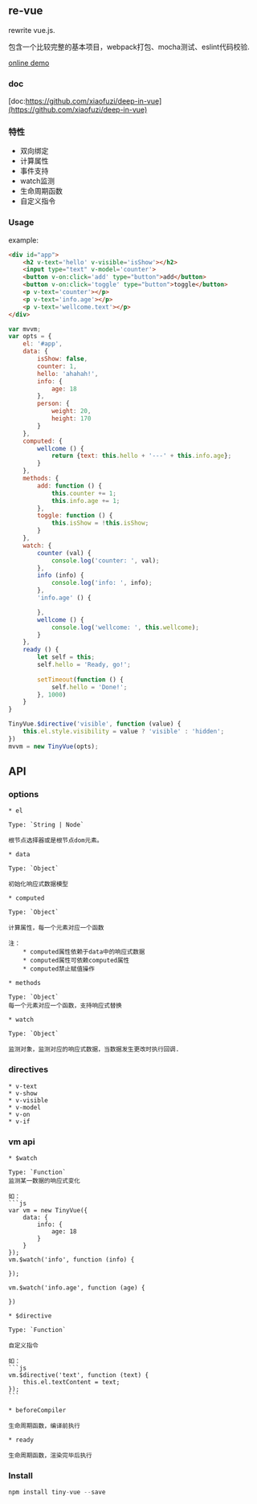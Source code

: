 ## re-vue

rewrite vue.js.

包含一个比较完整的基本项目，webpack打包、mocha测试、eslint代码校验.

[online demo](http://yangxiaofu.com/re-vue/examples/tiny-vue.html)

### doc

[doc:https://github.com/xiaofuzi/deep-in-vue](https://github.com/xiaofuzi/deep-in-vue)

### 特性

* 双向绑定
* 计算属性
* 事件支持
* watch监测
* 生命周期函数
* 自定义指令

### Usage

example:

```html
<div id="app">
    <h2 v-text='hello' v-visible='isShow'></h2>
    <input type="text" v-model='counter'>
    <button v-on:click='add' type="button">add</button>        
    <button v-on:click='toggle' type="button">toggle</button>
    <p v-text='counter'></p>
    <p v-text='info.age'></p>
    <p v-text='wellcome.text'></p>
</div>
```

```js
var mvvm;
var opts = {
    el: '#app',
    data: {
        isShow: false,
        counter: 1,
        hello: 'ahahah!',
        info: {
            age: 18
        },
        person: {
            weight: 20,
            height: 170
        }
    },
    computed: {
        wellcome () {
            return {text: this.hello + '---' + this.info.age};
        }
    },
    methods: {
        add: function () {
            this.counter += 1;
            this.info.age += 1;
        },
        toggle: function () {
            this.isShow = !this.isShow;                    
        }
    },
    watch: {
        counter (val) {
            console.log('counter: ', val);
        },
        info (info) {
            console.log('info: ', info);
        },
        'info.age' () {

        },
        wellcome () {
            console.log('wellcome: ', this.wellcome);
        }
    },
    ready () {
        let self = this;
        self.hello = 'Ready, go!';
        
        setTimeout(function () {
            self.hello = 'Done!';
        }, 1000)
    }
}

TinyVue.$directive('visible', function (value) {
    this.el.style.visibility = value ? 'visible' : 'hidden';
})
mvvm = new TinyVue(opts);
```

## API 

### options

    * el

    Type: `String | Node`

    根节点选择器或是根节点dom元素。

    * data

    Type: `Object`

    初始化响应式数据模型

    * computed

    Type: `Object`

    计算属性，每一个元素对应一个函数

    注：
        * computed属性依赖于data中的响应式数据
        * computed属性可依赖computed属性
        * computed禁止赋值操作

    * methods

    Type: `Object`
    每一个元素对应一个函数，支持响应式替换

    * watch

    Type: `Object`

    监测对象，监测对应的响应式数据，当数据发生更改时执行回调.

### directives
    * v-text
    * v-show
    * v-visible
    * v-model
    * v-on
    * v-if

### vm api

    * $watch

    Type: `Function`
    监测某一数据的响应式变化

    如：
    ```js
    var vm = new TinyVue({
        data: {
            info: {
                age: 18
            }
        }
    });
    vm.$watch('info', function (info) {
        
    });

    vm.$watch('info.age', function (age) {
        
    })

    * $directive

    Type: `Function`

    自定义指令

    如：
    ```js
    vm.$directive('text', function (text) {
        this.el.textContent = text;
    });
    ```

    * beforeCompiler

    生命周期函数，编译前执行

    * ready

    生命周期函数，渲染完毕后执行

### Install

```js
npm install tiny-vue --save
```

